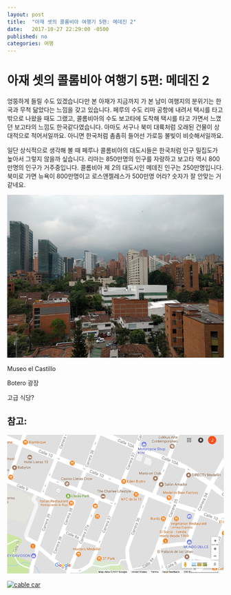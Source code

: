 ```yaml
---
layout: post
title:  "아재 셋의 콜롬비아 여행기 5편: 메데진 2"
date:   2017-10-27 22:29:00 -0500
published: no
categories: 여행
---
```


# 아재 셋의 콜롬비아 여행기 5편: 메데진 2

엉뚱하게 들릴 수도 있겠습니다만 본 아재가 지금까지 가 본 남미 여행지의
분위기는 한국과 무척 닮았다는 느낌을 갖고 있습니다. 페루의 수도 리마 공항에
내려서 택시를 타고 밖으로 나왔을 때도 그랬고, 콜롬비아의 수도 보고타에 도착해
택시를 타고 가면서 느꼈던 보고타의 느낌도 한국같다였습니다. 아마도 서구나 북미
대륙처럼 오래된 건물이 상대적으로 적어서일까요. 아니면 한국처럼 촘촘히 들어선 
가로등 불빛이 비슷해서일까요.



일단 상식적으로 생각해 볼 때 페루나 콜롬비아의 대도시들은 한국처럼 인구
밀집도가 높아서 그렇지 않을까 싶습니다. 리마는 850만명의 인구를 자랑하고
보고타 역시 800만명의 인구가 거주중입니다. 콜롬비아 제 2의 대도시인 메데진
인구는 250만명입니다. 북미로 가면 뉴욕이 800만명이고 로스앤젤레스가 500만명
어라? 숫자가 잘 안맞는 거 같네요. 



![Medellin](/assets/2017-10-27-colombia-trip-06-medellin-2/medellin-view.jpg)

Museo el Castillo

Botero 광장

고급 식당?

## 참고: 

![El Poblado](/assets/2017-09-16-colombia-trip-05-medellin/el-poblado-map.png)

[![cable car](https://img.youtube.com/vi/XYrCOahqdpE/0.jpg)](https://youtu.be/XYrCOahqdpE)


